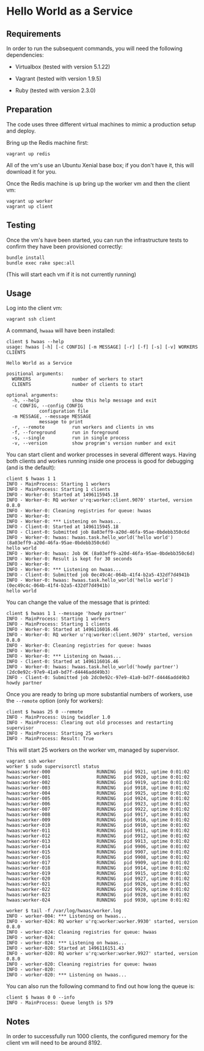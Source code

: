 # Hello World as a Service

## Requirements

In order to run the subsequent commands, you will need the following dependencies:

* Virtualbox (tested with version 5.1.22)

* Vagrant (tested with version 1.9.5)

* Ruby (tested with version 2.3.0)

## Preparation

The code uses three different virtual machines to mimic a production setup and deploy.

Bring up the Redis machine first:

```
vagrant up redis
```

All of the vm's use an Ubuntu Xenial base box; if you don't have it, this will download it for you.

Once the Redis machine is up bring up the worker vm and then the client vm:

```
vagrant up worker
vagrant up client
```

## Testing

Once the vm's have been started, you can run the infrastructure tests to confirm they have been provisioned correctly:

```
bundle install
bundle exec rake spec:all
```

(This will start each vm if it is not currently running)

## Usage

Log into the client vm:

```
vagrant ssh client
```

A command, `hwaaa` will have been installed:

```
client $ hwaas --help
usage: hwaas [-h] [-c CONFIG] [-m MESSAGE] [-r] [-f] [-s] [-v] WORKERS CLIENTS

Hello World as a Service

positional arguments:
  WORKERS               number of workers to start
  CLIENTS               number of clients to start

optional arguments:
  -h, --help            show this help message and exit
  -c CONFIG, --config CONFIG
			configuration file
  -m MESSAGE, --message MESSAGE
			message to print
  -r, --remote          run workers and clients in vms
  -f, --foreground      run in foreground
  -s, --single          run in single process
  -v, --version         show program's version number and exit
```

You can start client and worker processes in several different ways. Having both clients and workes running inside one process is good for debugging (and is the default):

```
client $ hwaas 1 1
INFO - MainProcess: Starting 1 workers
INFO - MainProcess: Starting 1 clients
INFO - Worker-0: Started at 1496115945.18
INFO - Worker-0: RQ worker u'rq:worker:client.9070' started, version 0.8.0
INFO - Worker-0: Cleaning registries for queue: hwaas
INFO - Worker-0:
INFO - Worker-0: *** Listening on hwaas...
INFO - Client-0: Started at 1496115945.18
INFO - Client-0: Submitted job 8a03eff9-a20d-46fa-95ae-0bdebb350c6d
INFO - Worker-0: hwaas: hwaas.task.hello_world('hello world') (8a03eff9-a20d-46fa-95ae-0bdebb350c6d)
hello world
INFO - Worker-0: hwaas: Job OK (8a03eff9-a20d-46fa-95ae-0bdebb350c6d)
INFO - Worker-0: Result is kept for 30 seconds
INFO - Worker-0:
INFO - Worker-0: *** Listening on hwaas...
INFO - Client-0: Submitted job 0ec49c4c-064b-41f4-b2a5-432df7d4941b
INFO - Worker-0: hwaas: hwaas.task.hello_world('hello world') (0ec49c4c-064b-41f4-b2a5-432df7d4941b)
hello world
```

You can change the value of the message that is printed:

```
client $ hwaas 1 1 --message 'howdy partner'
INFO - MainProcess: Starting 1 workers
INFO - MainProcess: Starting 1 clients
INFO - Worker-0: Started at 1496116016.46
INFO - Worker-0: RQ worker u'rq:worker:client.9079' started, version 0.8.0
INFO - Worker-0: Cleaning registries for queue: hwaas
INFO - Worker-0:
INFO - Worker-0: *** Listening on hwaas...
INFO - Client-0: Started at 1496116016.46
INFO - Worker-0: hwaas: hwaas.task.hello_world('howdy partner') (2dc0e92c-97e9-41a9-bd7f-d4446add49b3)
INFO - Client-0: Submitted job 2dc0e92c-97e9-41a9-bd7f-d4446add49b3
howdy partner
```

Once you are ready to bring up more substantial numbers of workers, use the `--remote` option (only for workers):

```
client $ hwaas 25 0 --remote
INFO - MainProcess: Using twiddler 1.0
INFO - MainProcess: Clearing out old processes and restarting supervisor
INFO - MainProcess: Starting 25 workers
INFO - MainProcess: Result: True
```

This will start 25 workers on the worker vm, managed by supervisor.

```
vagrant ssh worker
worker $ sudo supervisorctl status
hwaas:worker-000                 RUNNING   pid 9921, uptime 0:01:02
hwaas:worker-001                 RUNNING   pid 9920, uptime 0:01:02
hwaas:worker-002                 RUNNING   pid 9919, uptime 0:01:02
hwaas:worker-003                 RUNNING   pid 9918, uptime 0:01:02
hwaas:worker-004                 RUNNING   pid 9925, uptime 0:01:02
hwaas:worker-005                 RUNNING   pid 9924, uptime 0:01:02
hwaas:worker-006                 RUNNING   pid 9923, uptime 0:01:02
hwaas:worker-007                 RUNNING   pid 9922, uptime 0:01:02
hwaas:worker-008                 RUNNING   pid 9917, uptime 0:01:02
hwaas:worker-009                 RUNNING   pid 9916, uptime 0:01:02
hwaas:worker-010                 RUNNING   pid 9910, uptime 0:01:02
hwaas:worker-011                 RUNNING   pid 9911, uptime 0:01:02
hwaas:worker-012                 RUNNING   pid 9912, uptime 0:01:02
hwaas:worker-013                 RUNNING   pid 9913, uptime 0:01:02
hwaas:worker-014                 RUNNING   pid 9906, uptime 0:01:02
hwaas:worker-015                 RUNNING   pid 9907, uptime 0:01:02
hwaas:worker-016                 RUNNING   pid 9908, uptime 0:01:02
hwaas:worker-017                 RUNNING   pid 9909, uptime 0:01:02
hwaas:worker-018                 RUNNING   pid 9914, uptime 0:01:02
hwaas:worker-019                 RUNNING   pid 9915, uptime 0:01:02
hwaas:worker-020                 RUNNING   pid 9927, uptime 0:01:02
hwaas:worker-021                 RUNNING   pid 9926, uptime 0:01:02
hwaas:worker-022                 RUNNING   pid 9929, uptime 0:01:02
hwaas:worker-023                 RUNNING   pid 9928, uptime 0:01:02
hwaas:worker-024                 RUNNING   pid 9930, uptime 0:01:02

worker $ tail -f /var/log/hwaas/worker.log
INFO - worker-004: *** Listening on hwaas...
INFO - worker-024: RQ worker u'rq:worker:worker.9930' started, version 0.8.0
INFO - worker-024: Cleaning registries for queue: hwaas
INFO - worker-024:
INFO - worker-024: *** Listening on hwaas...
INFO - worker-020: Started at 1496116151.43
INFO - worker-020: RQ worker u'rq:worker:worker.9927' started, version 0.8.0
INFO - worker-020: Cleaning registries for queue: hwaas
INFO - worker-020:
INFO - worker-020: *** Listening on hwaas...
```

You can also run the following command to find out how long the queue is:

```
client $ hwaas 0 0 --info
INFO - MainProcess: Queue length is 579
```

## Notes

In order to successfully run 1000 clients, the configured memory for the client vm will need to be around 8192.
